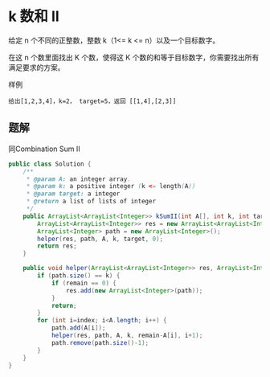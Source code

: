 # k 数和 II

给定 n 个不同的正整数，整数 k（1<= k <= n）以及一个目标数字。　　　　

在这 n 个数里面找出 K 个数，使得这 K 个数的和等于目标数字，你需要找出所有满足要求的方案。

样例

    给出[1,2,3,4]，k=2， target=5，返回 [[1,4],[2,3]]

## 题解

同Combination Sum II

```java
public class Solution {
    /**
     * @param A: an integer array.
     * @param k: a positive integer (k <= length(A))
     * @param target: a integer
     * @return a list of lists of integer
     */
    public ArrayList<ArrayList<Integer>> kSumII(int A[], int k, int target) {
        ArrayList<ArrayList<Integer>> res = new ArrayList<ArrayList<Integer>>();
        ArrayList<Integer> path = new ArrayList<Integer>();
        helper(res, path, A, k, target, 0);
        return res;
    }

    public void helper(ArrayList<ArrayList<Integer>> res, ArrayList<Integer> path, int[] A, int k, int remain, int index) {
        if (path.size() == k) {
            if (remain == 0) {
                res.add(new ArrayList<Integer>(path));
            }
            return;
        }
        for (int i=index; i<A.length; i++) {
            path.add(A[i]);
            helper(res, path, A, k, remain-A[i], i+1);
            path.remove(path.size()-1);
        }
    }
}


```